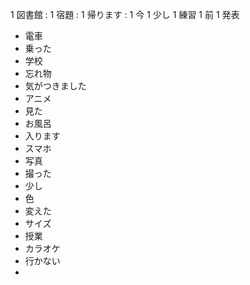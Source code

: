 
1 図書館 :
1 宿題 :
1 帰ります :
1 今
1 少し
1 練習
1 前
1 発表
- 電車
- 乗った
- 学校
- 忘れ物
- 気がつきました
- アニメ
- 見た
- お風呂
- 入ります
- スマホ
- 写真
- 撮った
- 少し
- 色
- 変えた
- サイズ
- 授業
- カラオケ
- 行かない
- 
